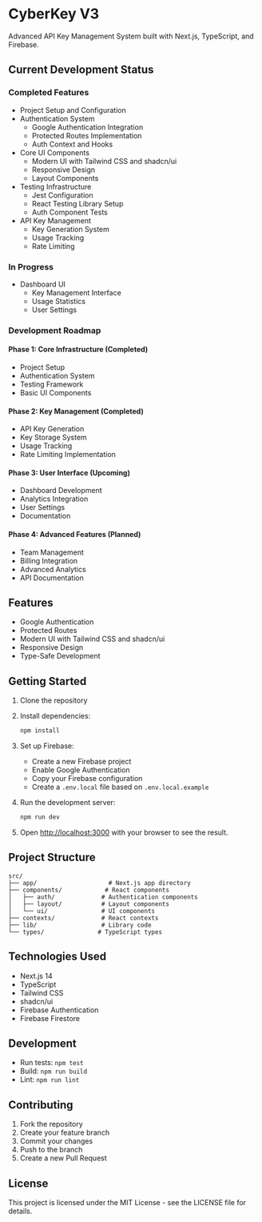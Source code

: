 # CyberKey V3

Advanced API Key Management System built with Next.js, TypeScript, and Firebase.

## Current Development Status

### Completed Features
- Project Setup and Configuration
- Authentication System
  - Google Authentication Integration
  - Protected Routes Implementation
  - Auth Context and Hooks
- Core UI Components
  - Modern UI with Tailwind CSS and shadcn/ui
  - Responsive Design
  - Layout Components
- Testing Infrastructure
  - Jest Configuration
  - React Testing Library Setup
  - Auth Component Tests
- API Key Management
  - Key Generation System
  - Usage Tracking
  - Rate Limiting

### In Progress
- Dashboard UI
  - Key Management Interface
  - Usage Statistics
  - User Settings

### Development Roadmap

#### Phase 1: Core Infrastructure (Completed)
- Project Setup
- Authentication System
- Testing Framework
- Basic UI Components

#### Phase 2: Key Management (Completed)
- API Key Generation
- Key Storage System
- Usage Tracking
- Rate Limiting Implementation

#### Phase 3: User Interface (Upcoming)
- Dashboard Development
- Analytics Integration
- User Settings
- Documentation

#### Phase 4: Advanced Features (Planned)
- Team Management
- Billing Integration
- Advanced Analytics
- API Documentation

## Features

- Google Authentication
- Protected Routes
- Modern UI with Tailwind CSS and shadcn/ui
- Responsive Design
- Type-Safe Development

## Getting Started

1. Clone the repository
2. Install dependencies:
   ```bash
   npm install
   ```

3. Set up Firebase:
   - Create a new Firebase project
   - Enable Google Authentication
   - Copy your Firebase configuration
   - Create a `.env.local` file based on `.env.local.example`

4. Run the development server:
   ```bash
   npm run dev
   ```

5. Open [http://localhost:3000](http://localhost:3000) with your browser to see the result.

## Project Structure

```
src/
├── app/                    # Next.js app directory
├── components/            # React components
│   ├── auth/             # Authentication components
│   ├── layout/           # Layout components
│   └── ui/               # UI components
├── contexts/             # React contexts
├── lib/                  # Library code
└── types/               # TypeScript types
```

## Technologies Used

- Next.js 14
- TypeScript
- Tailwind CSS
- shadcn/ui
- Firebase Authentication
- Firebase Firestore

## Development

- Run tests: `npm test`
- Build: `npm run build`
- Lint: `npm run lint`

## Contributing

1. Fork the repository
2. Create your feature branch
3. Commit your changes
4. Push to the branch
5. Create a new Pull Request

## License

This project is licensed under the MIT License - see the LICENSE file for details.
